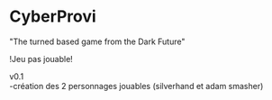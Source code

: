 # CyberProvi

"The turned based game from the Dark Future"<br>

!Jeu pas jouable!<br>

v0.1<br>
-création des 2 personnages jouables (silverhand et adam smasher)<br>

